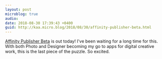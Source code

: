 ```yaml
---
layout: post
microblog: true
audio: 
date: 2018-08-30 17:39:43 +0400
guid: http://kaa.micro.blog/2018/08/30/affinity-publisher-beta.html
---
```

[Affinity Publisher Beta](https://affinity.serif.com/en-gb/publisher/) is out today! I've been waiting for a long time for this. With both Photo and Designer becoming my go to apps for digital creative work, this is the last piece of the puzzle. So excited. 
